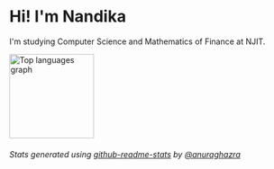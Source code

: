 # Hi! I'm Nandika
I'm studying Computer Science and Mathematics of Finance at NJIT.
<div align="left">
  <img src="https://github-readme-stats.vercel.app/api/top-langs/?username=nandika-k&hide=jupyter%20notebook&layout=compact&theme=merko&hide_border=true" height="150" alt="Top languages graph" />
</div>

###### Stats generated using [github-readme-stats](https://github.com/anuraghazra/github-readme-stats) by [@anuraghazra](https://github.com/anuraghazra)
